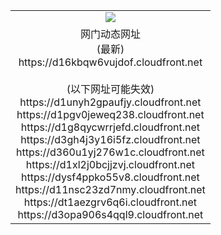 ﻿<table>
  <tr></tr>
  <tr><td colspan=2 align=center><img src="https://d16kbqw6vujdof.cloudfront.net/Up/oGate.jpg" /></td></tr>
  <tr><td colspan=2 align=center>网门动态网址<br/>(最新)
<br>https://d16kbqw6vujdof.cloudfront.net
<br/><br/>(以下网址可能失效)
<br>https://d1unyh2gpaufjy.cloudfront.net
<br>https://d1pgv0jeweq238.cloudfront.net
<br>https://d1g8qycwrrjefd.cloudfront.net
<br>https://d3gh4j3y16i5fz.cloudfront.net
<br>https://d360u1yj276w1c.cloudfront.net
<br>https://d1xl2j0bcjjzvj.cloudfront.net
<br>https://dysf4ppko55v8.cloudfront.net
<br>https://d11nsc23zd7nmy.cloudfront.net
<br>https://dt1aezgrv6q6i.cloudfront.net
<br>https://d3opa906s4qql9.cloudfront.net
    </td>
  </tr>
</table>
